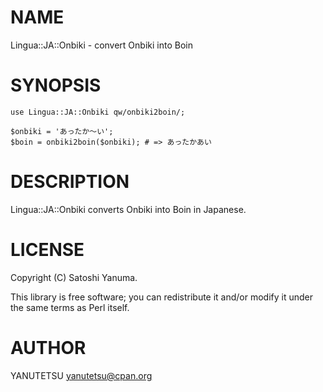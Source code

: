 # NAME

Lingua::JA::Onbiki - convert Onbiki into Boin

# SYNOPSIS

    use Lingua::JA::Onbiki qw/onbiki2boin/;

    $onbiki = 'あったか〜い';
    $boin = onbiki2boin($onbiki); # => あったかあい

# DESCRIPTION

Lingua::JA::Onbiki converts Onbiki into Boin in Japanese.

# LICENSE

Copyright (C) Satoshi Yanuma.

This library is free software; you can redistribute it and/or modify
it under the same terms as Perl itself.

# AUTHOR

YANUTETSU <yanutetsu@cpan.org>
